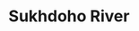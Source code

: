 ---
title: "Sukhdoho River"
title_bn: "সুখদহ নদী"
description: "It’s a feeder of Bangali river of Bagura. It originates from Bangali river near Kabilpur and flows through koromzahat and Fulbari. It fall into Velka river near Durgahata."
---